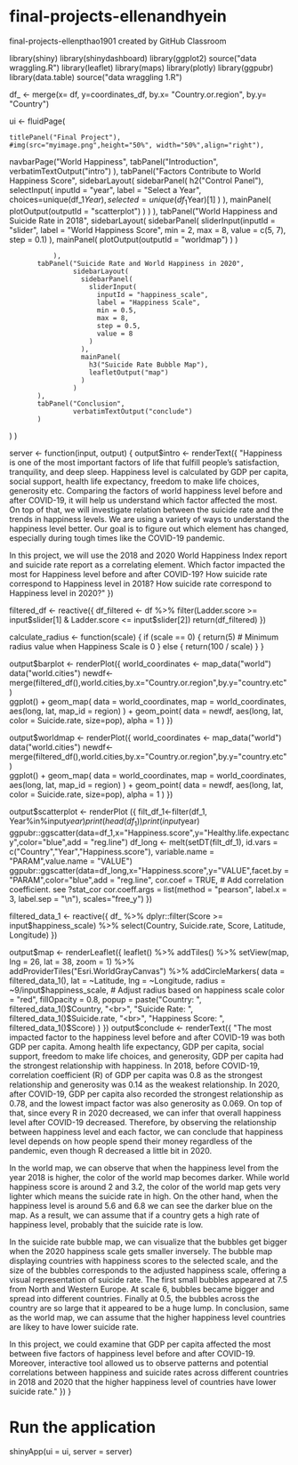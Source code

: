 # final-projects-ellenandhyein
final-projects-ellenpthao1901 created by GitHub Classroom

library(shiny)
library(shinydashboard)
library(ggplot2)
source("data wraggling.R")
library(leaflet)
library(maps)
library(plotly)
library(ggpubr)
library(data.table)
source("data wraggling 1.R")



df_ <- merge(x= df, y=coordinates_df, by.x= "Country.or.region", by.y= "Country")

ui <- fluidPage(

    titlePanel("Final Project"),
    #img(src="myimage.png",height="50%", width="50%",align="right"),

navbarPage("World Happiness",
           tabPanel("Introduction",
                    verbatimTextOutput("intro")
           ),
           tabPanel("Factors Contribute to World Happiness Score",
                    sidebarLayout(
                      sidebarPanel(
                        h2("Control Panel"),
                        selectInput(
                          inputId = "year",
                          label = "Select a Year",
                          choices=unique(df_1$Year),selected=unique(df_1$Year)[1]
                        )
                      ),
                      mainPanel(
                        plotOutput(outputId = "scatterplot")
                      )
                    )
           ),
               tabPanel("World Happiness and Suicide Rate in 2018",
                        sidebarLayout(
                          sidebarPanel(
                            sliderInput(inputId = "slider",
                                        label = "World Happiness Score",
                                        min = 2, max = 8, value = c(5, 7),
                                        step = 0.1)
                          ),
                          mainPanel(
                            plotOutput(outputId = "worldmap")
                          )
                        )
               
               ),
           tabPanel("Suicide Rate and World Happiness in 2020",
                    sidebarLayout(
                      sidebarPanel(
                        sliderInput(
                          inputId = "happiness_scale",
                          label = "Happiness Scale",
                          min = 0.5,
                          max = 8,
                          step = 0.5,
                          value = 8
                        )
                      ),
                      mainPanel(
                        h3("Suicide Rate Bubble Map"),
                        leafletOutput("map")
                      )
                    )
           ),
           tabPanel("Conclusion",
                    verbatimTextOutput("conclude")
           )
)
)



server <- function(input, output) {
  output$intro <- renderText({
"Happiness is one of the most important factors of life that fulfill people’s satisfaction, tranquility, and deep sleep. 
Happiness level is calculated by GDP per capita, social support, health life expectancy, freedom to make life choices, generosity etc. 
Comparing the factors of world happiness level before and after COVID-19, it will help us understand which factor affected the most. 
On top of that, we will investigate relation between the suicide rate and the trends in happiness levels. 
We are using a variety of ways to understand the happiness level better. 
Our goal is to figure out which element has changed, especially during tough times like the COVID-19 pandemic. 

In this project, we will use the 2018 and 2020 World Happiness Index report and suicide rate report as a correlating element. 
Which factor impacted the most for Happiness level before and after COVID-19? 
How suicide rate correspond to Happiness level in 2018? 
How suicide rate correspond to Happiness level in 2020?"
  })

  filtered_df <- reactive({
    df_filtered <- df %>%
      filter(Ladder.score >= input$slider[1] & Ladder.score <= input$slider[2])
    return(df_filtered)
  })
  
  
  calculate_radius <- function(scale) {
    if (scale == 0) {
      return(5)  # Minimum radius value when Happiness Scale is 0
    } else {
      return(100 / scale)
    }
  }
  
  output$barplot <- renderPlot({
    world_coordinates <- map_data("world")
    data("world.cities")
    newdf<-merge(filtered_df(),world.cities,by.x="Country.or.region",by.y="country.etc")  
    ggplot() + geom_map(
      data = world_coordinates, map = world_coordinates,
      aes(long, lat, map_id = region)
    ) + geom_point(
      data = newdf,
      aes(long, lat, color = Suicide.rate,
          size=pop),
      alpha = 1
    ) 
  })
  
  
  output$worldmap <- renderPlot({
    world_coordinates <- map_data("world")
    data("world.cities")
    newdf<-merge(filtered_df(),world.cities,by.x="Country.or.region",by.y="country.etc")  
    ggplot() + geom_map(
      data = world_coordinates, map = world_coordinates,
      aes(long, lat, map_id = region)
    ) + geom_point(
      data = newdf,
      aes(long, lat, color = Suicide.rate,
          size=pop),
      alpha = 1
    ) 
  })
  
  
  output$scatterplot <- renderPlot ({
    filt_df_1<-filter(df_1, Year%in%input$year)
    print(head(df_1))
    print(input$year)
    ggpubr::ggscatter(data=df_1,x="Happiness.score",y="Healthy.life.expectancy",color="blue",add = "reg.line")
    df_long <- melt(setDT(filt_df_1), id.vars = c("Country","Year","Happiness.score"), variable.name = "PARAM",value.name = "VALUE")
    ggpubr::ggscatter(data=df_long,x="Happiness.score",y="VALUE",facet.by = "PARAM",color="blue",add = "reg.line", cor.coef = TRUE, # Add correlation coefficient. see ?stat_cor
                      cor.coeff.args = list(method = "pearson", label.x = 3, label.sep = "\n"), scales="free_y")
  })
  
  filtered_data_1 <- reactive({
    df_ %>%
      dplyr::filter(Score >= input$happiness_scale) %>%
      select(Country, Suicide.rate, Score, Latitude, Longitude)
  })

  
  
  output$map <- renderLeaflet({
    leaflet() %>%
      addTiles() %>%
      setView(map, lng = 26, lat = 38, zoom = 1) %>%
      addProviderTiles("Esri.WorldGrayCanvas") %>%
      addCircleMarkers(
        data = filtered_data_1(),
        lat = ~Latitude,
        lng = ~Longitude,
        radius = ~9/input$happiness_scale,  # Adjust radius based on happiness scale
        color = "red",
        fillOpacity = 0.8,
        popup = paste("Country: ", filtered_data_1()$Country, "<br>",
                      "Suicide Rate: ", filtered_data_1()$Suicide.rate, "<br>",
                      "Happiness Score: ", filtered_data_1()$Score)
      )
  })
  output$conclude <- renderText({
"The most impacted factor to the happiness level before and after COVID-19 was both GDP per capita. 
Among health life expectancy, GDP per capita, social support, freedom to make life choices, and generosity, GDP per capita had the strongest relationship with happiness. 
In 2018, before COVID-19, correlation coefficient (R) of GDP per capita was 0.8 as the strongest relationship and generosity was 0.14 as the weakest relationship. 
In 2020, after COVID-19, GDP per capita also recorded the strongest relationship as 0.78, and the lowest impact factor was also generosity as 0.069. 
On top of that, since every R in 2020 decreased, we can infer that overall happiness level after COVID-19 decreased. 
Therefore, by observing the relationship between happiness level and each factor, we can conclude that happiness level depends on how people spend their money regardless of the pandemic, even though R decreased a little bit in 2020. 

In the world map, we can observe that when the happiness level from the year 2018 is higher, the color of the world map becomes darker. 
While world happiness score is around 2 and 3.2, the color of the world map gets very lighter which means the suicide rate in high. 
On the other hand, when the happiness level is around 5.6 and 6.8 we can see the darker blue on the map. 
As a result, we can assume that if a country gets a high rate of happiness level, probably that the suicide rate is low. 

In the suicide rate bubble map, we can visualize that the bubbles get bigger when the 2020 happiness scale gets smaller inversely. 
The bubble map displaying countries with happiness scores to the selected scale, and the size of the bubbles corresponds to the adjusted happiness scale, offering a visual representation of suicide rate. 
The first small bubbles appeared at 7.5 from North and Western Europe. At scale 6, bubbles became bigger and spread into different countries. 
Finally at 0.5, the bubbles across the country are so large that it appeared to be a huge lump. In conclusion, same as the world map, we can assume that the higher happiness level countries are likey to have lower suicide rate. 

In this project, we could examine that GDP per capita affected the most between five factors of happiness level before and after COVID-19. 
Moreover, interactive tool allowed us to observe patterns and potential correlations between happiness and suicide rates across different countries in 2018 and 2020 that the higher happiness level of countries have lower suicide rate."
})
    }


# Run the application 
shinyApp(ui = ui, server = server)


